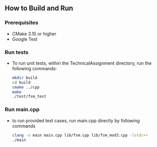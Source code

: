 ## How to Build and Run

### Prerequisites

- CMake 3.10 or higher
- Google Test

### Run tests

- To run unit tests, within the TechnicalAssignment directory, run the following commands:

    ```bash
    mkdir build
    cd build
    cmake ../cpp
    make
    ./test/fsm_test

### Run main.cpp

- to run provided test cases, run main.cpp directly by following commands

    ```bash
    clang -o main main.cpp lib/fsm.cpp lib/fsm_mod3.cpp -lstdc++
    ./main